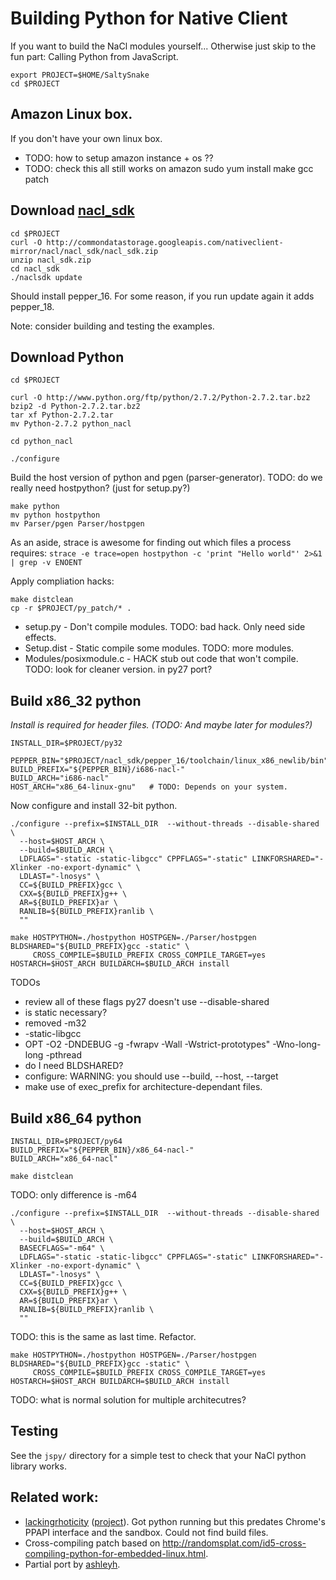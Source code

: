 # Building Python for Native Client

If you want to build the NaCl modules yourself...
Otherwise just skip to the fun part: Calling Python from JavaScript.

    export PROJECT=$HOME/SaltySnake
    cd $PROJECT

## Amazon Linux box.
If you don't have your own linux box.

* TODO: how to setup amazon instance + os ??
* TODO: check this all still works on amazon
    sudo yum install make gcc patch

## Download [nacl_sdk](https://developers.google.com/native-client/sdk/download])

    cd $PROJECT
    curl -O http://commondatastorage.googleapis.com/nativeclient-mirror/nacl/nacl_sdk/nacl_sdk.zip
    unzip nacl_sdk.zip 
    cd nacl_sdk
    ./naclsdk update

Should install pepper_16. For some reason, if you run update again it adds pepper_18.

Note: consider building and testing the examples.

## Download Python

    cd $PROJECT

    curl -O http://www.python.org/ftp/python/2.7.2/Python-2.7.2.tar.bz2
    bzip2 -d Python-2.7.2.tar.bz2 
    tar xf Python-2.7.2.tar
    mv Python-2.7.2 python_nacl

    cd python_nacl

    ./configure

Build the host version of python and pgen (parser-generator).
TODO: do we really need hostpython? (just for setup.py?)

    make python
    mv python hostpython
    mv Parser/pgen Parser/hostpgen

As an aside, strace is awesome for finding out which files a process requires: `strace -e trace=open hostpython -c 'print "Hello world"' 2>&1 | grep -v ENOENT`

Apply compliation hacks:

    make distclean
    cp -r $PROJECT/py_patch/* .

* setup.py   - Don't compile modules. TODO: bad hack. Only need side effects.
* Setup.dist - Static compile some modules. TODO: more modules.
* Modules/posixmodule.c - HACK stub out code that won't compile. TODO: look for cleaner version. in py27 port?


## Build x86_32 python

_Install is required for header files. (TODO: And maybe later for modules?)_

    INSTALL_DIR=$PROJECT/py32

    PEPPER_BIN="$PROJECT/nacl_sdk/pepper_16/toolchain/linux_x86_newlib/bin"
    BUILD_PREFIX="${PEPPER_BIN}/i686-nacl-"
    BUILD_ARCH="i686-nacl"
    HOST_ARCH="x86_64-linux-gnu"   # TODO: Depends on your system.

Now configure and install 32-bit python.

    ./configure --prefix=$INSTALL_DIR  --without-threads --disable-shared \
      --host=$HOST_ARCH \
      --build=$BUILD_ARCH \
      LDFLAGS="-static -static-libgcc" CPPFLAGS="-static" LINKFORSHARED="-Xlinker -no-export-dynamic" \
      LDLAST="-lnosys" \
      CC=${BUILD_PREFIX}gcc \
      CXX=${BUILD_PREFIX}g++ \
      AR=${BUILD_PREFIX}ar \
      RANLIB=${BUILD_PREFIX}ranlib \
      ""

    make HOSTPYTHON=./hostpython HOSTPGEN=./Parser/hostpgen BLDSHARED="${BUILD_PREFIX}gcc -static" \
         CROSS_COMPILE=$BUILD_PREFIX CROSS_COMPILE_TARGET=yes HOSTARCH=$HOST_ARCH BUILDARCH=$BUILD_ARCH install

TODOs

* review all of these flags  py27 doesn't use --disable-shared
* is static necessary?
* removed -m32
* -static-libgcc
* OPT    -O2 -DNDEBUG -g -fwrapv -Wall -Wstrict-prototypes"   -Wno-long-long -pthread
* do I need BLDSHARED?
* configure: WARNING: you should use --build, --host, --target
* make use of exec_prefix for architecture-dependant files.



## Build x86_64 python

    INSTALL_DIR=$PROJECT/py64
    BUILD_PREFIX="${PEPPER_BIN}/x86_64-nacl-"
    BUILD_ARCH="x86_64-nacl"

    make distclean

TODO: only difference is -m64

    ./configure --prefix=$INSTALL_DIR  --without-threads --disable-shared \
      --host=$HOST_ARCH \
      --build=$BUILD_ARCH \
      BASECFLAGS="-m64" \
      LDFLAGS="-static -static-libgcc" CPPFLAGS="-static" LINKFORSHARED="-Xlinker -no-export-dynamic" \
      LDLAST="-lnosys" \
      CC=${BUILD_PREFIX}gcc \
      CXX=${BUILD_PREFIX}g++ \
      AR=${BUILD_PREFIX}ar \
      RANLIB=${BUILD_PREFIX}ranlib \
      ""

TODO: this is the same as last time. Refactor.

    make HOSTPYTHON=./hostpython HOSTPGEN=./Parser/hostpgen BLDSHARED="${BUILD_PREFIX}gcc -static" \
         CROSS_COMPILE=$BUILD_PREFIX CROSS_COMPILE_TARGET=yes HOSTARCH=$HOST_ARCH BUILDARCH=$BUILD_ARCH install

TODO: what is normal solution for multiple architecutres?

## Testing

See the `jspy/` directory for a simple test to check that your NaCl python library works.


## Related work:
* [lackingrhoticity](http://lackingrhoticity.blogspot.com/2009/06/python-standard-library-in-native.html) ([project](http://plash.beasts.org/wiki/NativeClient)). Got python running but this predates Chrome's PPAPI interface and the sandbox. Could not find build files.
* Cross-compiling patch based on http://randomsplat.com/id5-cross-compiling-python-for-embedded-linux.html.
* Partial port by [ashleyh](https://github.com/ashleyh/zoo/tree/master/naclports/ports/py27).
